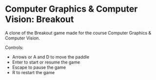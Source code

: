 # Computer Graphics & Computer Vision: Breakout

A clone of the Breakout game made for the course Computer Graphics & Computer Vision.

Controls:
* Arrows or A and D to move the paddle
* Enter to start or resume the game
* Escape to pause the game
* R to restart the game
